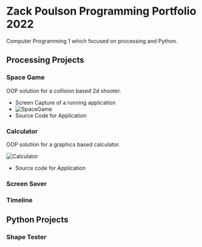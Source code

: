 # Zack Poulson Programming Portfolio 2022
Computer Programming 1 which focused on processing and Python.

## Processing Projects

### Space Game
OOP solution for a collision based 2d shooter.
* Screen Capture of a running application
* ![SpaceGame]()
* Source Code for Application

### Calculator
OOP solution for a graphics based calculator.

![Calculator]()

* Source code for Application
### Screen Saver

### Timeline

## Python Projects

### Shape Tester
